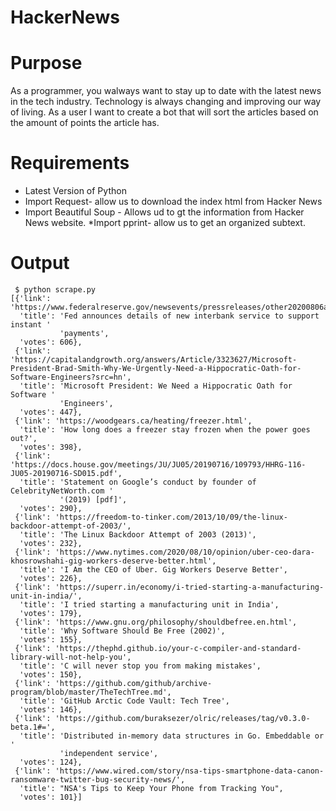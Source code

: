# HackerNews

# Purpose
As a programmer, you walways want to stay up to date with the latest news in the tech industry. Technology is always changing and improving our way of living. As a user I want to create a bot that will sort the articles based on the amount of points the article has. 

# Requirements
 * Latest Version of Python
 * Import Request- allow us to download the index html from Hacker News
 * Import Beautiful Soup - Allows ud to gt the information from Hacker News website.
 *Import pprint- allow us to get an organized subtext.
 
 # Output
```````` 
 $ python scrape.py 
[{'link': 'https://www.federalreserve.gov/newsevents/pressreleases/other20200806a.htm',
  'title': 'Fed announces details of new interbank service to support instant '
           'payments',
  'votes': 606},
 {'link': 'https://capitalandgrowth.org/answers/Article/3323627/Microsoft-President-Brad-Smith-Why-We-Urgently-Need-a-Hippocratic-Oath-for-Software-Engineers?src=hn',
  'title': 'Microsoft President: We Need a Hippocratic Oath for Software '
           'Engineers',
  'votes': 447},
 {'link': 'https://woodgears.ca/heating/freezer.html',
  'title': 'How long does a freezer stay frozen when the power goes out?',
  'votes': 398},
 {'link': 'https://docs.house.gov/meetings/JU/JU05/20190716/109793/HHRG-116-JU05-20190716-SD015.pdf',
  'title': 'Statement on Google’s conduct by founder of CelebrityNetWorth.com '
           '(2019) [pdf]',
  'votes': 290},
 {'link': 'https://freedom-to-tinker.com/2013/10/09/the-linux-backdoor-attempt-of-2003/',
  'title': 'The Linux Backdoor Attempt of 2003 (2013)',
  'votes': 232},
 {'link': 'https://www.nytimes.com/2020/08/10/opinion/uber-ceo-dara-khosrowshahi-gig-workers-deserve-better.html',
  'title': 'I Am the CEO of Uber. Gig Workers Deserve Better',
  'votes': 226},
 {'link': 'https://superr.in/economy/i-tried-starting-a-manufacturing-unit-in-india/',
  'title': 'I tried starting a manufacturing unit in India',
  'votes': 179},
 {'link': 'https://www.gnu.org/philosophy/shouldbefree.en.html',
  'title': 'Why Software Should Be Free (2002)',
  'votes': 155},
 {'link': 'https://thephd.github.io/your-c-compiler-and-standard-library-will-not-help-you',
  'title': 'C will never stop you from making mistakes',
  'votes': 150},
 {'link': 'https://github.com/github/archive-program/blob/master/TheTechTree.md',
  'title': 'GitHub Arctic Code Vault: Tech Tree',
  'votes': 146},
 {'link': 'https://github.com/buraksezer/olric/releases/tag/v0.3.0-beta.1#=',
  'title': 'Distributed in-memory data structures in Go. Embeddable or '
           'independent service',
  'votes': 124},
 {'link': 'https://www.wired.com/story/nsa-tips-smartphone-data-canon-ransomware-twitter-bug-security-news/',
  'title': "NSA's Tips to Keep Your Phone from Tracking You",
  'votes': 101}]
  `````````
